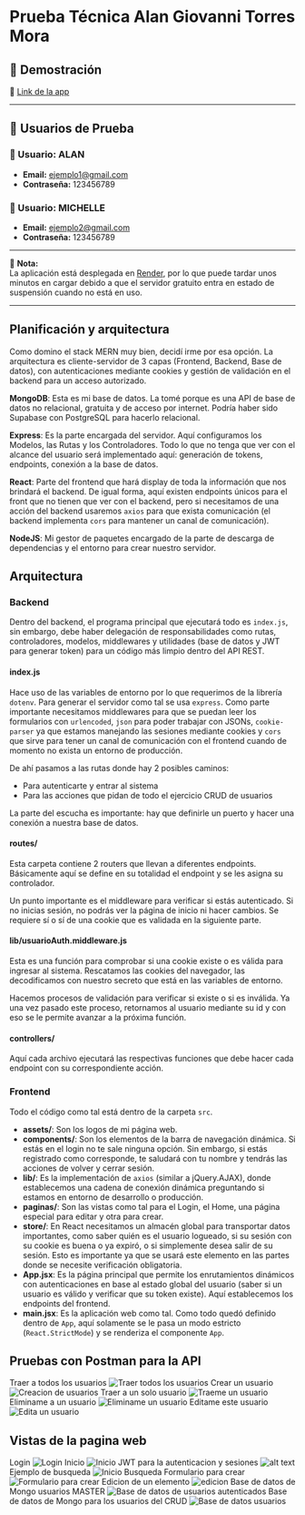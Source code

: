 # Prueba Técnica Alan Giovanni Torres Mora
## 🧪 Demostración

🔗 [Link de la app](https://pruebatecnica1-n94o.onrender.com/)

---

## 👤 Usuarios de Prueba

### 🧑 Usuario: ALAN  
- **Email:** ejemplo1@gmail.com  
- **Contraseña:** 123456789

### 👩 Usuario: MICHELLE  
- **Email:** ejemplo2@gmail.com  
- **Contraseña:** 123456789

---

📝 **Nota:**  
La aplicación está desplegada en [Render](https://render.com/), por lo que puede tardar unos minutos en cargar debido a que el servidor gratuito entra en estado de suspensión cuando no está en uso.

---

## Planificación y arquitectura

Como domino el stack MERN muy bien, decidí irme por esa opción. La arquitectura es cliente-servidor de 3 capas (Frontend, Backend, Base de datos), con autenticaciones mediante cookies y gestión de validación en el backend para un acceso autorizado.

**MongoDB**: Esta es mi base de datos. La tomé porque es una API de base de datos no relacional, gratuita y de acceso por internet. Podría haber sido Supabase con PostgreSQL para hacerlo relacional.

**Express**: Es la parte encargada del servidor. Aquí configuramos los Modelos, las Rutas y los Controladores. Todo lo que no tenga que ver con el alcance del usuario será implementado aquí: generación de tokens, endpoints, conexión a la base de datos.

**React**: Parte del frontend que hará display de toda la información que nos brindará el backend. De igual forma, aquí existen endpoints únicos para el front que no tienen que ver con el backend, pero si necesitamos de una acción del backend usaremos `axios` para que exista comunicación (el backend implementa `cors` para mantener un canal de comunicación).

**NodeJS**: Mi gestor de paquetes encargado de la parte de descarga de dependencias y el entorno para crear nuestro servidor.

## Arquitectura

### Backend

Dentro del backend, el programa principal que ejecutará todo es `index.js`, sin embargo, debe haber delegación de responsabilidades como rutas, controladores, modelos, middlewares y utilidades (base de datos y JWT para generar token) para un código más limpio dentro del API REST.

#### index.js

Hace uso de las variables de entorno por lo que requerimos de la librería `dotenv`. Para generar el servidor como tal se usa `express`. Como parte importante necesitamos middlewares para que se puedan leer los formularios con `urlencoded`, `json` para poder trabajar con JSONs, `cookie-parser` ya que estamos manejando las sesiones mediante cookies y `cors` que sirve para tener un canal de comunicación con el frontend cuando de momento no exista un entorno de producción.

De ahí pasamos a las rutas donde hay 2 posibles caminos:  
- Para autenticarte y entrar al sistema  
- Para las acciones que pidan de todo el ejercicio CRUD de usuarios  

La parte del escucha es importante: hay que definirle un puerto y hacer una conexión a nuestra base de datos.

#### routes/

Esta carpeta contiene 2 routers que llevan a diferentes endpoints. Básicamente aquí se define en su totalidad el endpoint y se les asigna su controlador.

Un punto importante es el middleware para verificar si estás autenticado. Si no inicias sesión, no podrás ver la página de inicio ni hacer cambios. Se requiere sí o sí de una cookie que es validada en la siguiente parte.

#### lib/usuarioAuth.middleware.js

Esta es una función para comprobar si una cookie existe o es válida para ingresar al sistema. Rescatamos las cookies del navegador, las decodificamos con nuestro secreto que está en las variables de entorno.

Hacemos procesos de validación para verificar si existe o si es inválida. Ya una vez pasado este proceso, retornamos al usuario mediante su id y con eso se le permite avanzar a la próxima función.

#### controllers/

Aquí cada archivo ejecutará las respectivas funciones que debe hacer cada endpoint con su correspondiente acción.

### Frontend

Todo el código como tal está dentro de la carpeta `src`.

- **assets/**: Son los logos de mi página web.  
- **components/**: Son los elementos de la barra de navegación dinámica. Si estás en el login no te sale ninguna opción. Sin embargo, si estás registrado como corresponde, te saludará con tu nombre y tendrás las acciones de volver y cerrar sesión.  
- **lib/**: Es la implementación de `axios` (similar a jQuery.AJAX), donde establecemos una cadena de conexión dinámica preguntando si estamos en entorno de desarrollo o producción.  
- **paginas/**: Son las vistas como tal para el Login, el Home, una página especial para editar y otra para crear.  
- **store/**: En React necesitamos un almacén global para transportar datos importantes, como saber quién es el usuario logueado, si su sesión con su cookie es buena o ya expiró, o si simplemente desea salir de su sesión. Esto es importante ya que se usará este elemento en las partes donde se necesite verificación obligatoria.  
- **App.jsx**: Es la página principal que permite los enrutamientos dinámicos con autenticaciones en base al estado global del usuario (saber si un usuario es válido y verificar que su token existe). Aquí establecemos los endpoints del frontend.  
- **main.jsx**: Es la aplicación web como tal. Como todo quedó definido dentro de `App`, aquí solamente se le pasa un modo estricto (`React.StrictMode`) y se renderiza el componente `App`.

## Pruebas con Postman para la API
Traer a todos los usuarios
![Traer todos los usuarios](./img/todosUsuarios.png)
Crear un usuario
![Creacion de usuarios](./img/creacionUsuarios.png)
Traer a un solo usuario
![Traeme un usuario](./img/traemeUsuario.png)
Eliminame a un usuario
![Eliminame un usuario](./img/eliminarUsuario.png)
Editame este usuario
![Edita un usuario](./img/editaUsuario.png)

## Vistas de la pagina web
Login
![Login](./img/image.png)
Inicio
![Inicio](./img/image-1.png)
JWT para la autenticacion y sesiones
![alt text](./img/jwt.png)
Ejemplo de busqueda
![Inicio Busqueda](./img/image-2.png)
Formulario para crear
![Formulario para crear](./img/image-3.png)
Edicion de un elemento
![edicion](./img/image-4.png)
Base de datos de Mongo usuarios MASTER
![Base de datos de usuarios autenticados](./img/image-5.png)
Base de datos de Mongo para los usuarios del CRUD
![Base de datos usuarios](./img/image-6.png)
